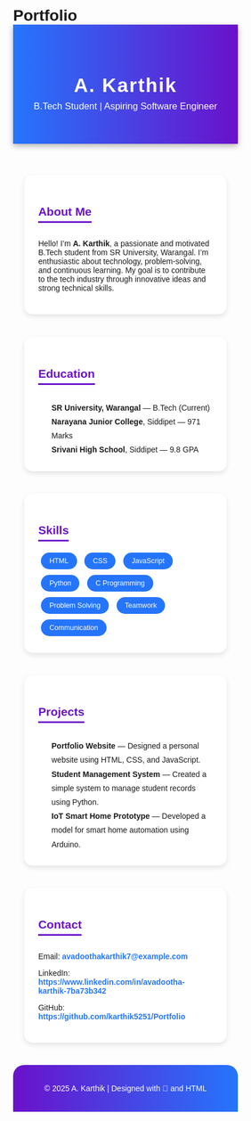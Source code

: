 # Portfolio
<!DOCTYPE html>
<html lang="en">
<head>
  <meta charset="UTF-8">
  <meta name="viewport" content="width=device-width, initial-scale=1.0">
  <title>A. Karthik | Portfolio</title>
  <style>
    * {
      margin: 0;
      padding: 0;
      box-sizing: border-box;
      font-family: 'Poppins', sans-serif;
    }

    body {
      background: linear-gradient(135deg, #74ebd5, #ACB6E5);
      color: #333;
    }

    header {
      background: #6a11cb;
      background: linear-gradient(90deg, #2575fc, #6a11cb);
      color: white;
      padding: 40px 0;
      text-align: center;
      box-shadow: 0 4px 10px rgba(0, 0, 0, 0.3);
    }

    header h1 {
      font-size: 2.5em;
      letter-spacing: 2px;
    }

    header p {
      font-size: 1.2em;
      margin-top: 8px;
    }

    section {
      background: white;
      margin: 40px auto;
      width: 90%;
      max-width: 900px;
      padding: 25px;
      border-radius: 15px;
      box-shadow: 0 4px 10px rgba(0,0,0,0.1);
    }

    h2 {
      color: #6a11cb;
      margin-bottom: 15px;
      border-bottom: 3px solid #6a11cb;
      display: inline-block;
      padding-bottom: 5px;
    }

    ul {
      list-style: none;
      line-height: 1.8;
    }

    .skills span {
      display: inline-block;
      background: #2575fc;
      color: white;
      padding: 8px 15px;
      border-radius: 20px;
      margin: 5px;
      font-size: 0.9em;
      transition: 0.3s;
    }

    .skills span:hover {
      background: #6a11cb;
      transform: scale(1.1);
    }

    footer {
      text-align: center;
      padding: 20px;
      background: linear-gradient(90deg, #6a11cb, #2575fc);
      color: white;
      margin-top: 30px;
      border-top-left-radius: 20px;
      border-top-right-radius: 20px;
    }

    .contact a {
      color: #2575fc;
      text-decoration: none;
      font-weight: bold;
    }

    .contact a:hover {
      text-decoration: underline;
    }
  </style>
</head>
<body>

  <header>
    <h1>A. Karthik</h1>
    <p>B.Tech Student | Aspiring Software Engineer</p>
  </header>

  <section>
    <h2>About Me</h2>
    <p>Hello! I’m <b>A. Karthik</b>, a passionate and motivated B.Tech student from SR University, Warangal. 
       I’m enthusiastic about technology, problem-solving, and continuous learning. 
       My goal is to contribute to the tech industry through innovative ideas and strong technical skills.</p>
  </section>

  <section>
    <h2>Education</h2>
    <ul>
      <li><b>SR University, Warangal</b> — B.Tech (Current)</li>
      <li><b>Narayana Junior College</b>, Siddipet — 971 Marks</li>
      <li><b>Srivani High School</b>, Siddipet — 9.8 GPA</li>
    </ul>
  </section>

  <section>
    <h2>Skills</h2>
    <div class="skills">
      <span>HTML</span>
      <span>CSS</span>
      <span>JavaScript</span>
      <span>Python</span>
      <span>C Programming</span>
      <span>Problem Solving</span>
      <span>Teamwork</span>
      <span>Communication</span>
    </div>
  </section>

  <section>
    <h2>Projects</h2>
    <ul>
      <li><b>Portfolio Website</b> — Designed a personal website using HTML, CSS, and JavaScript.</li>
      <li><b>Student Management System</b> — Created a simple system to manage student records using Python.</li>
      <li><b>IoT Smart Home Prototype</b> — Developed a model for smart home automation using Arduino.</li>
    </ul>
  </section>

  <section class="contact">
    <h2>Contact</h2>
    <p>Email: <a href="mailto:avadoothakarthik7@example.com">avadoothakarthik7@example.com</a></p>
    <p>LinkedIn: <a href="#">https://www.linkedin.com/in/avadootha-karthik-7ba73b342</a></p>
    <p>GitHub: <a href="#">https://github.com/karthik5251/Portfolio</a></p>
  </section>

  <footer>
    <p>© 2025 A. Karthik | Designed with 💜 and HTML</p>
  </footer>

</body>
</html>
